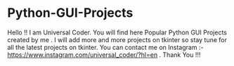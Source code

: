 # Python-GUI-Projects
Hello !! 
I am Universal Coder. You will find here Popular Python GUI Projects created by me . I will add more and more projects on tkinter so stay tune for all the latest projects on tkinter. You can contact me on 
Instagram :- https://www.instagram.com/universal_coder/?hl=en .
Thank You !!!
